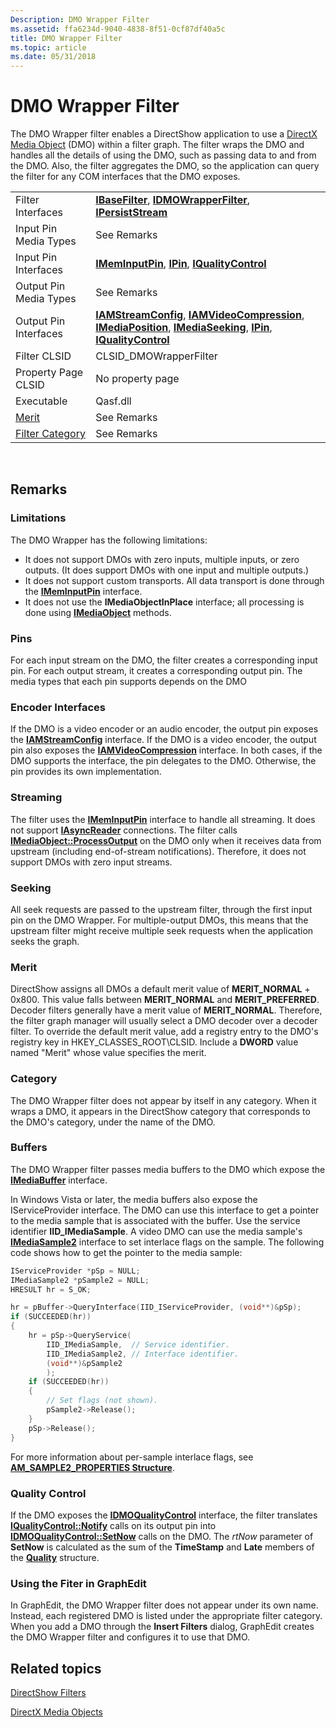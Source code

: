 ```yaml
---
Description: DMO Wrapper Filter
ms.assetid: ffa6234d-9040-4838-8f51-0cf87df40a5c
title: DMO Wrapper Filter
ms.topic: article
ms.date: 05/31/2018
---
```


# DMO Wrapper Filter

The DMO Wrapper filter enables a DirectShow application to use a [DirectX Media Object](directx-media-objects.md) (DMO) within a filter graph. The filter wraps the DMO and handles all the details of using the DMO, such as passing data to and from the DMO. Also, the filter aggregates the DMO, so the application can query the filter for any COM interfaces that the DMO exposes.



|                                          |                                                                                                                                                                                                                                                    |
|------------------------------------------|----------------------------------------------------------------------------------------------------------------------------------------------------------------------------------------------------------------------------------------------------|
| Filter Interfaces                        | [**IBaseFilter**](/windows/desktop/api/Strmif/nn-strmif-ibasefilter), [**IDMOWrapperFilter**](/previous-versions/windows/desktop/api/Dmodshow/nn-dmodshow-idmowrapperfilter), [**IPersistStream**](/windows/desktop/api/objidl/nn-objidl-ipersiststream)                                                                                                                       |
| Input Pin Media Types                    | See Remarks                                                                                                                                                                                                                                        |
| Input Pin Interfaces                     | [**IMemInputPin**](/windows/desktop/api/Strmif/nn-strmif-imeminputpin), [**IPin**](/windows/desktop/api/Strmif/nn-strmif-ipin), [**IQualityControl**](/windows/desktop/api/Strmif/nn-strmif-iqualitycontrol)                                                                                                                                             |
| Output Pin Media Types                   | See Remarks                                                                                                                                                                                                                                        |
| Output Pin Interfaces                    | [**IAMStreamConfig**](/windows/desktop/api/Strmif/nn-strmif-iamstreamconfig), [**IAMVideoCompression**](/windows/desktop/api/Strmif/nn-strmif-iamvideocompression), [**IMediaPosition**](/windows/desktop/api/Control/nn-control-imediaposition), [**IMediaSeeking**](/windows/desktop/api/Strmif/nn-strmif-imediaseeking), [**IPin**](/windows/desktop/api/Strmif/nn-strmif-ipin), [**IQualityControl**](/windows/desktop/api/Strmif/nn-strmif-iqualitycontrol) |
| Filter CLSID                             | CLSID\_DMOWrapperFilter                                                                                                                                                                                                                            |
| Property Page CLSID                      | No property page                                                                                                                                                                                                                                   |
| Executable                               | Qasf.dll                                                                                                                                                                                                                                           |
| [Merit](merit.md)                       | See Remarks                                                                                                                                                                                                                                        |
| [Filter Category](filter-categories.md) | See Remarks                                                                                                                                                                                                                                        |



 

## Remarks

### Limitations

The DMO Wrapper has the following limitations:

-   It does not support DMOs with zero inputs, multiple inputs, or zero outputs. (It does support DMOs with one input and multiple outputs.)
-   It does not support custom transports. All data transport is done through the [**IMemInputPin**](/windows/desktop/api/Strmif/nn-strmif-imeminputpin) interface.
-   It does not use the **IMediaObjectInPlace** interface; all processing is done using [**IMediaObject**](/previous-versions/windows/desktop/api/Mediaobj/nn-mediaobj-imediaobject) methods.

### Pins

For each input stream on the DMO, the filter creates a corresponding input pin. For each output stream, it creates a corresponding output pin. The media types that each pin supports depends on the DMO

### Encoder Interfaces

If the DMO is a video encoder or an audio encoder, the output pin exposes the [**IAMStreamConfig**](/windows/desktop/api/Strmif/nn-strmif-iamstreamconfig) interface. If the DMO is a video encoder, the output pin also exposes the [**IAMVideoCompression**](/windows/desktop/api/Strmif/nn-strmif-iamvideocompression) interface. In both cases, if the DMO supports the interface, the pin delegates to the DMO. Otherwise, the pin provides its own implementation.

### Streaming

The filter uses the [**IMemInputPin**](/windows/desktop/api/Strmif/nn-strmif-imeminputpin) interface to handle all streaming. It does not support [**IAsyncReader**](/windows/desktop/api/Strmif/nn-strmif-iasyncreader) connections. The filter calls [**IMediaObject::ProcessOutput**](/previous-versions/windows/desktop/api/Mediaobj/nf-mediaobj-imediaobject-processoutput) on the DMO only when it receives data from upstream (including end-of-stream notifications). Therefore, it does not support DMOs with zero input streams.

### Seeking

All seek requests are passed to the upstream filter, through the first input pin on the DMO Wrapper. For multiple-output DMOs, this means that the upstream filter might receive multiple seek requests when the application seeks the graph.

### Merit

DirectShow assigns all DMOs a default merit value of **MERIT\_NORMAL** + 0x800. This value falls between **MERIT\_NORMAL** and **MERIT\_PREFERRED**. Decoder filters generally have a merit value of **MERIT\_NORMAL**. Therefore, the filter graph manager will usually select a DMO decoder over a decoder filter. To override the default merit value, add a registry entry to the DMO's registry key in HKEY\_CLASSES\_ROOT\\CLSID. Include a **DWORD** value named "Merit" whose value specifies the merit.

### Category

The DMO Wrapper filter does not appear by itself in any category. When it wraps a DMO, it appears in the DirectShow category that corresponds to the DMO's category, under the name of the DMO.

### Buffers

The DMO Wrapper filter passes media buffers to the DMO which expose the [**IMediaBuffer**](/previous-versions/windows/desktop/api/Mediaobj/nn-mediaobj-imediabuffer) interface.

In Windows Vista or later, the media buffers also expose the IServiceProvider interface. The DMO can use this interface to get a pointer to the media sample that is associated with the buffer. Use the service identifier **IID\_IMediaSample**. A video DMO can use the media sample's [**IMediaSample2**](/windows/desktop/api/Strmif/nn-strmif-imediasample2) interface to set interlace flags on the sample. The following code shows how to get the pointer to the media sample:


```C++
IServiceProvider *pSp = NULL;
IMediaSample2 *pSample2 = NULL;
HRESULT hr = S_OK;

hr = pBuffer->QueryInterface(IID_IServiceProvider, (void**)&pSp);
if (SUCCEEDED(hr))
{
    hr = pSp->QueryService(
        IID_IMediaSample,  // Service identifier.
        IID_IMediaSample2, // Interface identifier.
        (void**)&pSample2
        );
    if (SUCCEEDED(hr))
    {
        // Set flags (not shown).
        pSample2->Release();
    }
    pSp->Release();
}
```



For more information about per-sample interlace flags, see [**AM\_SAMPLE2\_PROPERTIES Structure**](/windows/win32/api/strmif/ns-strmif-am_sample2_properties).

### Quality Control

If the DMO exposes the [**IDMOQualityControl**](/previous-versions/windows/desktop/api/Mediaobj/nn-mediaobj-idmoqualitycontrol) interface, the filter translates [**IQualityControl::Notify**](/windows/desktop/api/Strmif/nf-strmif-iqualitycontrol-notify) calls on its output pin into [**IDMOQualityControl::SetNow**](/previous-versions/windows/desktop/api/Mediaobj/nf-mediaobj-idmoqualitycontrol-setnow) calls on the DMO. The *rtNow* parameter of **SetNow** is calculated as the sum of the **TimeStamp** and **Late** members of the [**Quality**](/windows/win32/api/strmif/ns-strmif-quality) structure.

### Using the Fiter in GraphEdit

In GraphEdit, the DMO Wrapper filter does not appear under its own name. Instead, each registered DMO is listed under the appropriate filter category. When you add a DMO through the **Insert Filters** dialog, GraphEdit creates the DMO Wrapper filter and configures it to use that DMO.

## Related topics

<dl> <dt>

[DirectShow Filters](directshow-filters.md)
</dt> <dt>

[DirectX Media Objects](directx-media-objects.md)
</dt> </dl>

 

 